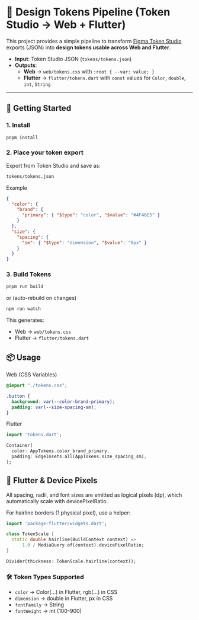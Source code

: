 # 🎨 Design Tokens Pipeline (Token Studio → Web + Flutter)

This project provides a simple pipeline to transform [Figma Token Studio](https://docs.tokens.studio/) exports (JSON) into **design tokens usable across Web and Flutter**.

- **Input**: Token Studio JSON (`tokens/tokens.json`)
- **Outputs**:
  - **Web** → `web/tokens.css` with `:root { --var: value; }`
  - **Flutter** → `flutter/tokens.dart` with `const` values for `Color`, `double`, `int`, `String`

---

## 🚀 Getting Started

### 1. Install
```bash
pnpm install
```

### 2. Place your token export

Export from Token Studio and save as:
```bash
tokens/tokens.json
```
Example
```json
{
  "color": {
    "brand": {
      "primary": { "$type": "color", "$value": "#4F46E5" }
    }
  },
  "size": {
    "spacing": {
      "sm": { "$type": "dimension", "$value": "8px" }
    }
  }
}
```

### 3. Build Tokens
```bash
pnpm run build
```
or (auto-rebuild on changes)

```bash
npm run watch
```

This generates:
- Web → `web/tokens.css`
- Flutter → `flutter/tokens.dart`

## 📦 Usage

Web (CSS Variables)
```css
@import "./tokens.css";

.button {
  background: var(--color-brand-primary);
  padding: var(--size-spacing-sm);
}
```

Flutter
```dart
import 'tokens.dart';

Container(
  color: AppTokens.color_brand_primary,
  padding: EdgeInsets.all(AppTokens.size_spacing_sm),
);
```

## 📐 Flutter & Device Pixels

All spacing, radii, and font sizes are emitted as logical pixels (dp), which automatically scale with devicePixelRatio.

For hairline borders (1 physical pixel), use a helper:
```dart
import 'package:flutter/widgets.dart';

class TokenScale {
  static double hairline(BuildContext context) =>
      1.0 / MediaQuery.of(context).devicePixelRatio;
}

Divider(thickness: TokenScale.hairline(context));
```

### 🛠️ Token Types Supported

- `color` → Color(...) in Flutter, rgb(...) in CSS
- `dimension` → double in Flutter, px in CSS
- `fontFamily` → String
- `fontWeight` → int (100–900)